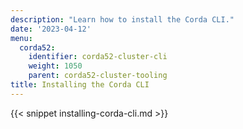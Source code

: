 ```yaml
---
description: "Learn how to install the Corda CLI."
date: '2023-04-12'
menu:
  corda52:
    identifier: corda52-cluster-cli
    weight: 1050
    parent: corda52-cluster-tooling
title: Installing the Corda CLI
---
```

{{< snippet installing-corda-cli.md >}}